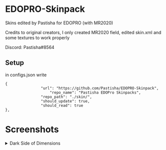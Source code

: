 # EDOPRO-Skinpack
Skins edited by Pastisha for EDOPRO (with MR2020)


Credits to original creators, I only created MR2020 field, edited skin.xml and some textures to work properly

Discord: Pastisha#8564


## Setup

in configs.json write

```
{
     			"url": "https://github.com/Pastisha/EDOPRO-Skinpack",
      		        "repo_name": "Pastisha EDOPro Skinpacks",
     			"repo_path": "./skin/",
     			"should_update": true,
     			"should_read": true
},
```

# Screenshots

<details><summary>Dark Side of Dimensions</summary>
<p>
 
![Screenshot 1](https://github.com/Pastisha/EDOPRO-Skinpack/blob/master/EDOPro%202020-07-08%2017-10-00.png)
</p>
</details>

